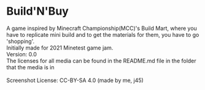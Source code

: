 # Build'N'Buy
A game inspired by Minecraft Championship(MCC)'s Build Mart, where you have to replicate mini build and to get the materials for them, you have to go 'shopping'.<br>
Initially made for 2021 Minetest game jam.<br>
Version: 0.0<br>
The licenses for all media can be found in the README.md file in the folder that the media is in<br>
<br>
Screenshot License: CC-BY-SA 4.0 (made by me, j45)<br>